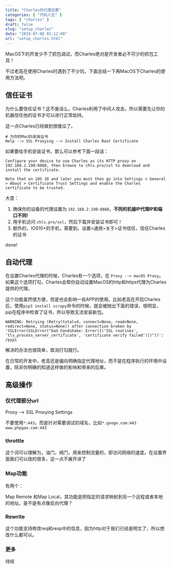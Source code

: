 ```yaml
---
title: "Charles的代理设置"
categories: [ "代码人生" ]
tags: [ "charles" ]
draft: false
slug: "setup_charles"
date: "2019-07-08 02:12:00"
url: "setup_charles.html"
---
```


MacOS下的开发少不了抓包调试，而Charles绝对是开发者必不可少的抓包工具！

不过老高在使用Charles时遇到了不少坑，下面总结一下再MacOS下Charles的使用方法吧。


<!--more-->


## 信任证书

为什么要信任证书？这不废话么，Charles利用了中间人攻击，所以需要先让你的机器信任他的证书才可以进行正常劫持。

这一点Charles已经做到很傻瓜了。

```
# 为你的MacOS安装证书
Help --> SSL Proxying --> Install Charles Root Certificate
```

如果要给手机安装证书，那么可以参考下面一段话：

```
Configure your device to use Charles as its HTTP proxy on 192.168.2.198:8888, then browse to chls.pro/ssl to download and install the certificate.

Note that on iOS 10 and later you must then go into Settings > General > About > Certificate Trust Settings and enable the Charles certificate to be trusted.
```

大意：

1. 确保你的设备的代理设置为 `192.168.2.198:8888`，**不同的机器IP代理IP和端口不同!**
2. 用手机访问 `chls.pro/ssl`，然后下载并安装证书即可！
3. 额外的，IOS10+的手机，需要到，设置>通用>关于>证书信任，信任Charles的证书

done!

## 自动代理

在设置Charles代理的时候，Charles有一个选项，在 `Proxy --> macOS Proxy`。如果这个选项打勾，Charles会帮你自动设置MacOS的http和https代理为Charles提供的代理。

这个功能虽然很方便，但是也会影响一些APP的使用。比如老高在开启Charles后，使用`pip3 install scrapy`命令的时候，就会被抛出下面的错误，很明显，pip在程序中检查了证书，所以导致无法安装新包。

```
WARNING: Retrying (Retry(total=4, connect=None, read=None, redirect=None, status=None)) after connection broken by 'SSLError(SSLError("bad handshake: Error([('SSL routines', 'tls_process_server_certificate', 'certificate verify failed')])"))': /pypi
```

解决的办法也很简单，取消打勾就行。

在日常的开发中，老高还是偏向明确指定代理地址，而不是在程序执行的环境中设置，除非你明确的知道这样做的影响和带来的后果。

## 高级操作

### 仅代理部分url

Proxy --> SSL Proxying Settings

不要使用`*:443`，而是针对需要调试的域名，比如`*.googe.com:443` `www.phpgao.com:443`

### throttle

这个词可以理解为，油门，阀门，用来控制流量的，即访问网络的速度。在设置界面我们可以改的很多，这一点不展开讲了

### Map功能

有两个：

Map Remote 和Map Local，其功能是把指定的请求映射到另一个远程或者本地的地址。是不是有点像反向代理？

### Rewrite

这个功能支持修改req和resp中的信息，因为http对于我们已经是明文了，所以想改什么都可以。


### 更多

待续
